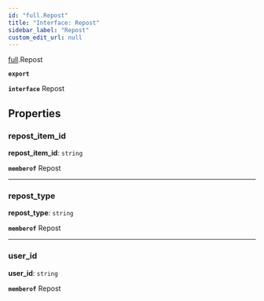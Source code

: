 ```yaml
---
id: "full.Repost"
title: "Interface: Repost"
sidebar_label: "Repost"
custom_edit_url: null
---
```


[full](../namespaces/full.md).Repost

**`export`**

**`interface`** Repost

## Properties

### repost\_item\_id

 **repost\_item\_id**: `string`

**`memberof`** Repost

___

### repost\_type

 **repost\_type**: `string`

**`memberof`** Repost

___

### user\_id

 **user\_id**: `string`

**`memberof`** Repost
